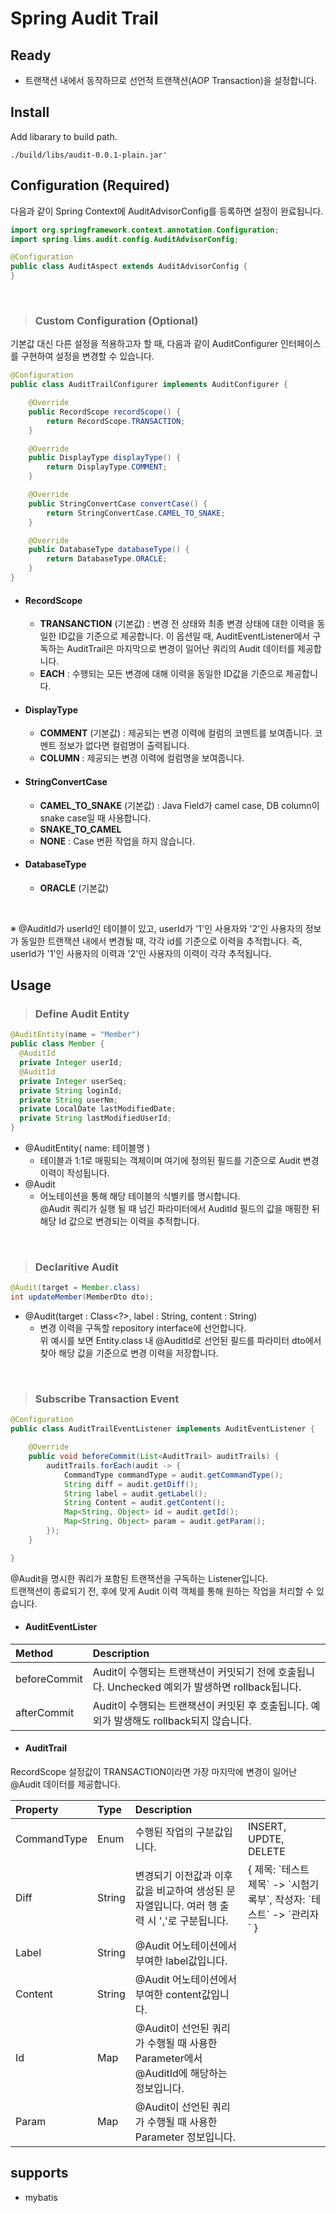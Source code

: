 # Spring Audit Trail

## Ready

- 트랜잭션 내에서 동작하므로 선언적 트랜잭션(AOP Transaction)을 설정합니다.

## Install
Add libarary to build path.
```
./build/libs/audit-0.0.1-plain.jar'
```

## Configuration (Required)
다음과 같이 Spring Context에 AuditAdvisorConfig를 등록하면 설정이 완료됩니다.
```java
import org.springframework.context.annotation.Configuration;
import spring.lims.audit.config.AuditAdvisorConfig;

@Configuration
public class AuditAspect extends AuditAdvisorConfig {
}
```

<br/>

> ### Custom Configuration (Optional)
기본값 대신 다른 설정을 적용하고자 할 때, 다음과 같이 AuditConfigurer 인터페이스를 구현하여 설정을 변경할 수 있습니다.

```java
@Configuration
public class AuditTrailConfigurer implements AuditConfigurer {

    @Override
    public RecordScope recordScope() {
        return RecordScope.TRANSACTION;
    }

    @Override
    public DisplayType displayType() {
        return DisplayType.COMMENT;
    }

    @Override
    public StringConvertCase convertCase() {
        return StringConvertCase.CAMEL_TO_SNAKE;
    }

    @Override
    public DatabaseType databaseType() {
        return DatabaseType.ORACLE;
    }
}
```

- #### RecordScope
  + <b>TRANSANCTION</b> (기본값) : 변경 전 상태와 최종 변경 상태에 대한 이력을 동일한 ID값을 기준으로 제공합니다. 이 옵션일 때, AuditEventListener에서 구독하는 AuditTrail은 마지막으로 변경이 일어난 쿼리의 Audit 데이터를 제공합니다.
  + <b>EACH</b> : 수행되는 모든 변경에 대해 이력을 동일한 ID값을 기준으로 제공합니다.

- #### DisplayType
  + <b>COMMENT</b> (기본값) : 제공되는 변경 이력에 컬럼의 코멘트를 보여줍니다. 코멘트 정보가 없다면 컬럼명이 출력됩니다.
  + <b>COLUMN</b> : 제공되는 변경 이력에 컬럼명을 보여줍니다.

- #### StringConvertCase
  + <b>CAMEL_TO_SNAKE</b> (기본값) : Java Field가 camel case, DB column이 snake case일 때 사용합니다.  
  + <b>SNAKE_TO_CAMEL</b>
  + <b>NONE</b> : Case 변환 작업을 하지 않습니다.
- #### DatabaseType
  + <b>ORACLE</b> (기본값) 

<br/>

※ @AuditId가 userId인 테이블이 있고, userId가 '1'인 사용자와 '2'인 사용자의 정보가 동일한 트랜잭션 내에서 변경될 때, 각각 id를 기준으로 이력을 추적합니다. 즉, userId가 '1'인 사용자의 이력과 '2'인 사용자의 이력이 각각 추적됩니다.

## Usage

> ### Define Audit Entity
```java
@AuditEntity(name = "Member")
public class Member {
  @AuditId
  private Integer userId;
  @AuditId
  private Integer userSeq;
  private String loginId;
  private String userNm;
  private LocalDate lastModifiedDate;
  private String lastModifiedUserId;
}
```
- @AuditEntity( name: 테이블명 )
  + 테이블과 1:1로 매핑되는 객체이며 여기에 정의된 필드를 기준으로 Audit 변경 이력이 작성됩니다.
- @Audit
  + 어노테이션을 통해 해당 테이블의 식별키를 명시합니다. <br/> @Audit 쿼리가 실행 될 때 넘긴 파라미터에서 AuditId 필드의 값을 매핑한 뒤 해당 Id 값으로 변경되는 이력을 추적합니다.

<br/>

> ### Declaritive Audit
```java
@Audit(target = Member.class)
int updateMember(MemberDto dto);
```
- @Audit(target : Class<?>, label : String, content : String) <br/>
  + 변경 이력을 구독할 repository interface에 선언합니다. <br/>
  위 예시를 보면 Entity.class 내 @AuditId로 선언된 필드를 파라미터 dto에서 찾아 해당 값을 기준으로 변경 이력을 저장합니다.

<br/>

> ### Subscribe Transaction Event
```java
@Configuration
public class AuditTrailEventListener implements AuditEventListener {

    @Override
    public void beforeCommit(List<AuditTrail> auditTrails) {
        auditTrails.forEach(audit -> {
            CommandType commandType = audit.getCommandType();
            String diff = audit.getDiff();
            String label = audit.getLabel();
            String Content = audit.getContent();
            Map<String, Object> id = audit.getId();
            Map<String, Object> param = audit.getParam();
        });
    }

}
```

@Audit을 명시한 쿼리가 포함된 트랜잭션을 구독하는 Listener입니다. <br/> 
트랜잭션이 종료되기 전, 후에 맞게 Audit 이력 객체를 통해 원하는 작업을 처리할 수 있습니다.

- #### AuditEventLister
| Method       | Description                                                                         |
|:-------------|:------------------------------------------------------------------------------------|
| beforeCommit | Audit이 수행되는 트랜잭션이 커밋되기 전에 호출됩니다. Unchecked 예외가 발생하면 rollback됩니다.
| afterCommit  | Audit이 수행되는 트랜잭션이 커밋된 후 호출됩니다. 예외가 발생해도 rollback되지 않습니다.


- #### AuditTrail

RecordScope 설정값이 TRANSACTION이라면 가장 마지막에 변경이 일어난 @Audit 데이터를 제공합니다.

| Property    | Type  | Description                                                                  |                                                          |
|:------------|:-------|:----------------------------------------------------------------------------|:---------------------------------------------------------|
| CommandType | Enum  | 수행된 작업의 구분값입니다.                                                      | INSERT, UPDTE, DELETE                                    
| Diff        | String| 변경되기 이전값과 이후값을 비교하여 생성된 문자열입니다. 여러 행 출력 시 ','로 구분됩니다. | { 제목: \`테스트 제목\` -> \`시험기록부\`, 작성자: \`테스트\` -> \`관리자\` } 
| Label       | String| @Audit 어노테이션에서 부여한 label값입니다.                                       
| Content     | String| @Audit 어노테이션에서 부여한 content값입니다.                                     
| Id          | Map   | @Audit이 선언된 쿼리가 수행될 때 사용한 Parameter에서 @AuditId에 해당하는 정보입니다.       
| Param       | Map   | @Audit이 선언된 쿼리가 수행될 때 사용한 Parameter 정보입니다. 


## supports
- mybatis